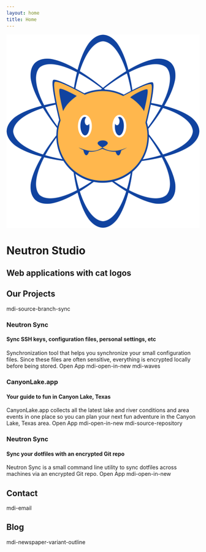 ```yaml
---
layout: home
title: Home
---
```


<div class="banner">
  <div class="img">
    <img src="assets/icon.svg" alt="">
  </div>
  <div class="wrapper">
    <h1>Neutron Studio</h1>
    <h2>Web applications with cat logos</h2>
  </div>
</div>
<div class="projects">
  <div id="projects">
    <h2>Our Projects</h2>
  </div>
  <div class="project-cards">
    <v-card>
      <v-card-title>
        <v-icon color="accent">mdi-source-branch-sync</v-icon>
        <h3>Neutron Sync</h3>
        <h4>Sync SSH keys, configuration files, personal settings, etc</h4>
      </v-card-title>
      <v-card-text>
        Synchronization tool that helps you synchronize your small configuration files. Since these files are often sensitive, everything is encrypted locally before being stored.
      </v-card-text>
      <v-card-actions>
        <v-btn href="https://www.neutronsync.com/" target="_blank" color="primary">
          Open App
          <v-icon>mdi-open-in-new</v-icon>
        </v-btn>
      </v-card-actions>
    </v-card>
    <v-card>
      <v-card-title>
        <v-icon color="accent">mdi-waves</v-icon>
        <h3>CanyonLake.app</h3>
        <h4>Your guide to fun in Canyon Lake, Texas</h4>
      </v-card-title>
      <v-card-text>
        CanyonLake.app collects all the latest lake and river conditions and area events in one place so you can plan your next fun adventure in the Canyon Lake, Texas area.
      </v-card-text>
      <v-card-actions>
        <v-btn href="https://www.canyonlake.app/" target="_blank" color="primary">
          Open App
          <v-icon>mdi-open-in-new</v-icon>
        </v-btn>
      </v-card-actions>
    </v-card>
    <v-card>
      <v-card-title>
        <v-icon color="accent">mdi-source-repository</v-icon>
        <h3>Neutron Sync</h3>
        <h4>Sync your dotfiles with an encrypted Git repo</h4>
      </v-card-title>
      <v-card-text>
        Neutron Sync is a small command line utility to sync dotfiles across machines via an encrypted Git repo.
      </v-card-text>
      <v-card-actions>
        <v-btn href="https://github.com/neutron-sync/neutron-sync" target="_blank" color="primary">
          Open App
          <v-icon>mdi-open-in-new</v-icon>
        </v-btn>
      </v-card-actions>
    </v-card>
  </div>
</div>
<div class="contact">
  <div>
    <h2>Contact</h2>
    <p>
      <v-btn fab large color="primary" href="mailto:inquiry@neutron.studio">
        <v-icon>mdi-email</v-icon>
      </v-btn>
    </p>
  </div>
  <div>
    <h2>Blog</h2>
    <p>
      <v-btn fab large color="primary" href="/blog/">
        <v-icon>mdi-newspaper-variant-outline</v-icon>
      </v-btn>
    </p>
  </div>
</div>
